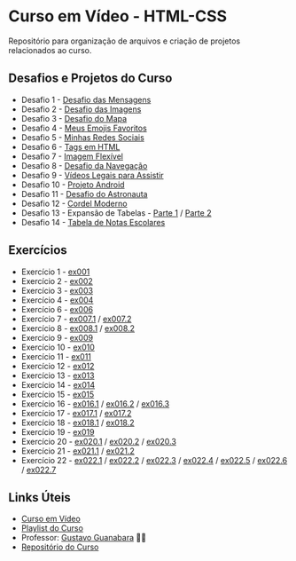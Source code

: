 # Curso em Vídeo - HTML-CSS

Repositório para organização de arquivos e criação de projetos relacionados ao curso.

## Desafios e Projetos do Curso

* Desafio 1 - [Desafio das Mensagens](https://kaiqueteixeira.github.io/Aprendendo-HTML-CSS/M%C3%B3dulo%201/Desafios/d001/index.html)
* Desafio 2 - [Desafio das Imagens](https://kaiqueteixeira.github.io/Aprendendo-HTML-CSS/M%C3%B3dulo%201/Desafios/d002/index.html)
* Desafio 3 - [Desafio do Mapa](https://kaiqueteixeira.github.io/Aprendendo-HTML-CSS/M%C3%B3dulo%201/Desafios/d003/index.html)
* Desafio 4 - [Meus Emojis Favoritos](https://kaiqueteixeira.github.io/Aprendendo-HTML-CSS/M%C3%B3dulo%201/Desafios/d004/index.html)
* Desafio 5 - [Minhas Redes Sociais](https://kaiqueteixeira.github.io/Aprendendo-HTML-CSS/M%C3%B3dulo%201/Desafios/d005/index.html)
* Desafio 6 - [Tags em HTML](https://kaiqueteixeira.github.io/Aprendendo-HTML-CSS/M%C3%B3dulo%201/Desafios/d006/index.html)
* Desafio 7 - [Imagem Flexível](https://kaiqueteixeira.github.io/Aprendendo-HTML-CSS/M%C3%B3dulo%201/Desafios/d007/index.html)
* Desafio 8 - [Desafio da Navegação](https://kaiqueteixeira.github.io/Aprendendo-HTML-CSS/M%C3%B3dulo%201/Desafios/d008/index.html)
* Desafio 9 - [Vídeos Legais para Assistir](https://kaiqueteixeira.github.io/Aprendendo-HTML-CSS/M%C3%B3dulo%201/Desafios/d009/index.html)
* Desafio 10 - [Projeto Android](https://kaiqueteixeira.github.io/Aprendendo-HTML-CSS/M%C3%B3dulo%202/Desafios/d010/)
* Desafio 11 - [Desafio do Astronauta](https://kaiqueteixeira.github.io/Aprendendo-HTML-CSS/M%C3%B3dulo%203/Desafios/d011/)
* Desafio 12 - [Cordel Moderno](https://kaiqueteixeira.github.io/Aprendendo-HTML-CSS/M%C3%B3dulo%203/Desafios/d012/)
* Desafio 13 - Expansão de Tabelas - [Parte 1](https://kaiqueteixeira.github.io/Aprendendo-HTML-CSS/M%C3%B3dulo%203/Desafios/d013/tabela001.html) / [Parte 2](https://kaiqueteixeira.github.io/Aprendendo-HTML-CSS/M%C3%B3dulo%203/Desafios/d013/tabela002.html)
* Desafio 14 - [Tabela de Notas Escolares](https://kaiqueteixeira.github.io/Aprendendo-HTML-CSS/M%C3%B3dulo%203/Desafios/d014/tabela.html)

## Exercícios

* Exercício 1 - [ex001](https://kaiqueteixeira.github.io/Aprendendo-HTML-CSS/M%C3%B3dulo%201/Exerc%C3%ADcios/ex001/)
* Exercício 2 - [ex002](https://kaiqueteixeira.github.io/Aprendendo-HTML-CSS/M%C3%B3dulo%201/Exerc%C3%ADcios/ex002/)
* Exercício 3 - [ex003](https://kaiqueteixeira.github.io/Aprendendo-HTML-CSS/M%C3%B3dulo%201/Exerc%C3%ADcios/ex003/)
* Exercício 4 - [ex004](https://kaiqueteixeira.github.io/Aprendendo-HTML-CSS/M%C3%B3dulo%201/Exerc%C3%ADcios/ex004/)
* Exercício 6 - [ex006](https://kaiqueteixeira.github.io/Aprendendo-HTML-CSS/M%C3%B3dulo%201/Exerc%C3%ADcios/ex006/)
* Exercício 7 - [ex007.1](https://kaiqueteixeira.github.io/Aprendendo-HTML-CSS/M%C3%B3dulo%201/Exerc%C3%ADcios/ex007/HTML4.html) / [ex007.2](https://kaiqueteixeira.github.io/Aprendendo-HTML-CSS/M%C3%B3dulo%201/Exerc%C3%ADcios/ex007/HTML5.html)
* Exercício 8 - [ex008.1](https://kaiqueteixeira.github.io/Aprendendo-HTML-CSS/M%C3%B3dulo%201/Exerc%C3%ADcios/ex008a/index.html) / [ex008.2](https://kaiqueteixeira.github.io/Aprendendo-HTML-CSS/M%C3%B3dulo%201/Exerc%C3%ADcios/ex008b/index.html)
* Exercício 9 - [ex009](https://kaiqueteixeira.github.io/Aprendendo-HTML-CSS/M%C3%B3dulo%201/Exerc%C3%ADcios/ex009/index.html)
* Exercício 10 - [ex010](https://kaiqueteixeira.github.io/Aprendendo-HTML-CSS/M%C3%B3dulo%201/Exerc%C3%ADcios/ex010/index.html)
* Exercício 11 - [ex011](https://kaiqueteixeira.github.io/Aprendendo-HTML-CSS/M%C3%B3dulo%201/Exerc%C3%ADcios/ex011/index.html)
* Exercício 12 - [ex012](https://kaiqueteixeira.github.io/Aprendendo-HTML-CSS/M%C3%B3dulo%201/Exerc%C3%ADcios/ex012/index.html)
* Exercício 13 - [ex013](https://kaiqueteixeira.github.io/Aprendendo-HTML-CSS/M%C3%B3dulo%201/Exerc%C3%ADcios/ex013/index.html)
* Exercício 14 - [ex014](https://kaiqueteixeira.github.io/Aprendendo-HTML-CSS/M%C3%B3dulo%201/Exerc%C3%ADcios/ex014/index.html)
* Exercício 15 - [ex015](https://kaiqueteixeira.github.io/Aprendendo-HTML-CSS/M%C3%B3dulo%201/Exerc%C3%ADcios/ex015/index.html)
* Exercício 16 - [ex016.1](https://kaiqueteixeira.github.io/Aprendendo-HTML-CSS/M%C3%B3dulo%202/Exerc%C3%ADcios/ex016/cor01.html) / [ex016.2](https://kaiqueteixeira.github.io/Aprendendo-HTML-CSS/M%C3%B3dulo%202/Exerc%C3%ADcios/ex016/cor02.html) / [ex016.3](https://kaiqueteixeira.github.io/Aprendendo-HTML-CSS/M%C3%B3dulo%202/Exerc%C3%ADcios/ex016/cor03.html)
* Exercício 17 - [ex017.1](https://kaiqueteixeira.github.io/Aprendendo-HTML-CSS/M%C3%B3dulo%202/Exerc%C3%ADcios/ex017/fontes01.html) / [ex017.2](https://kaiqueteixeira.github.io/Aprendendo-HTML-CSS/M%C3%B3dulo%202/Exerc%C3%ADcios/ex017/fontes02.html)
* Exercício 18 - [ex018.1](https://kaiqueteixeira.github.io/Aprendendo-HTML-CSS/M%C3%B3dulo%202/Exerc%C3%ADcios/ex018/fonte01.html) / [ex018.2](https://kaiqueteixeira.github.io/Aprendendo-HTML-CSS/M%C3%B3dulo%202/Exerc%C3%ADcios/ex018/fonte02.html)
* Exercício 19 - [ex019](https://kaiqueteixeira.github.io/Aprendendo-HTML-CSS/M%C3%B3dulo%202/Exerc%C3%ADcios/ex019/seletor01.html)
* Exercício 20 - [ex020.1](https://kaiqueteixeira.github.io/Aprendendo-HTML-CSS/M%C3%B3dulo%202/Exerc%C3%ADcios/ex020/hover.html) / [ex020.2](https://kaiqueteixeira.github.io/Aprendendo-HTML-CSS/M%C3%B3dulo%202/Exerc%C3%ADcios/ex020/links.html) / [ex020.3](https://kaiqueteixeira.github.io/Aprendendo-HTML-CSS/M%C3%B3dulo%202/Exerc%C3%ADcios/ex020/pseudo-classe.html)
* Exercício 21 - [ex021.1](https://kaiqueteixeira.github.io/Aprendendo-HTML-CSS/M%C3%B3dulo%202/Exerc%C3%ADcios/ex021/caixa01.html) / [ex021.2](https://kaiqueteixeira.github.io/Aprendendo-HTML-CSS/M%C3%B3dulo%202/Exerc%C3%ADcios/ex021/caixa02.html)
* Exercício 22 - [ex022.1](https://kaiqueteixeira.github.io/Aprendendo-HTML-CSS/M%C3%B3dulo%203/Exerc%C3%ADcios/ex022/fundo001.html) / [ex022.2](https://kaiqueteixeira.github.io/Aprendendo-HTML-CSS/M%C3%B3dulo%203/Exerc%C3%ADcios/ex022/fundo002.html) / [ex022.3](https://kaiqueteixeira.github.io/Aprendendo-HTML-CSS/M%C3%B3dulo%203/Exerc%C3%ADcios/ex022/fundo003.html) / [ex022.4](https://kaiqueteixeira.github.io/Aprendendo-HTML-CSS/M%C3%B3dulo%203/Exerc%C3%ADcios/ex022/fundo004.html) / [ex022.5](https://kaiqueteixeira.github.io/Aprendendo-HTML-CSS/M%C3%B3dulo%203/Exerc%C3%ADcios/ex022/fundo005.html) / [ex022.6](https://kaiqueteixeira.github.io/Aprendendo-HTML-CSS/M%C3%B3dulo%203/Exerc%C3%ADcios/ex022/fundo006.html) / [ex022.7](https://kaiqueteixeira.github.io/Aprendendo-HTML-CSS/M%C3%B3dulo%203/Exerc%C3%ADcios/ex022/fundo007.html)


## Links Úteis

* [Curso em Vídeo](https://www.cursoemvideo.com/)
* [Playlist do Curso](https://www.youtube.com/playlist?list=PLHz_AreHm4dkZ9-atkcmcBaMZdmLHft8n)
* Professor: [Gustavo Guanabara](https://github.com/gustavoguanabara) 🖖🏻
* [Repositório do Curso](https://github.com/gustavoguanabara/html-css)
